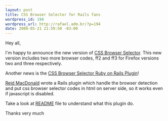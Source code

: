 ```yaml
--- 
layout: post
title: CSS Browser Selector for Rails fans
wordpress_id: 194
wordpress_url: http://rafael.adm.br/?p=194
date: 2008-05-21 21:59:50 -03:00
---
```

Hey all,

I'm happy to announce the new version of <a href="http://rafael.adm.br/css_browser_selector">CSS Browser Selector</a>. This new version includes two more browser codes, ff2 and ff3 for Firefox versions two and three respectively.

Another news is the <a href="http://latimes.rubyforge.org/svn/plugins/css_browser_selector/trunk">CSS Browser Selector Ruby on Rails Plugin</a>!

<a href="http://geminstallthat.wordpress.com/">Reid MacDonald</a> wrote a Rails plugin which handle the browser detection and put css browser selector codes in html on server side, so it works even if javascript is disabled.

Take a look at <a href="http://latimes.rubyforge.org/svn/plugins/css_browser_selector/trunk/README">README</a> file to understand what this plugin do.

Thanks very much
